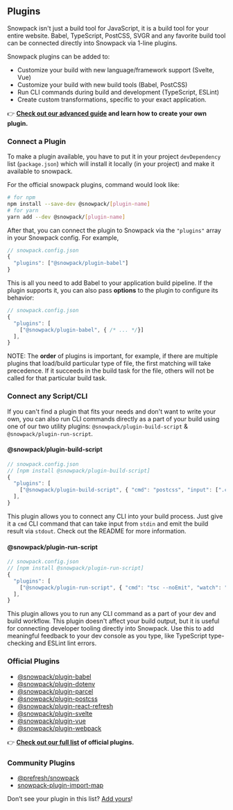 ## Plugins

Snowpack isn't just a build tool for JavaScript, it is a build tool for your entire website. Babel, TypeScript, PostCSS, SVGR and any favorite build tool can be connected directly into Snowpack via 1-line plugins.

Snowpack plugins can be added to:

- Customize your build with new language/framework support (Svelte, Vue)
- Customize your build with new build tools (Babel, PostCSS)
- Run CLI commands during build and development (TypeScript, ESLint)
- Create custom transformations, specific to your exact application.

👉 **[Check out our advanced guide](/plugins) and learn how to create your own plugin.**

### Connect a Plugin

To make a plugin available, you have to put it in your project `devDependency` list (`package.json`) which will install it locally (in your project) and make it available to snowpack.

For the official snowpack plugins, command would look like:

```sh
# for npm
npm install --save-dev @snowpack/[plugin-name]
# for yarn
yarn add --dev @snowpack/[plugin-name]
```

After that, you can connect the plugin to Snowpack via the `"plugins"` array in your Snowpack config. For example,

```js
// snowpack.config.json
{
  "plugins": ["@snowpack/plugin-babel"]
}
```

This is all you need to add Babel to your application build pipeline. If the plugin supports it, you can also pass **options** to the plugin to configure its behavior:

```js
// snowpack.config.json
{
  "plugins": [
    ["@snowpack/plugin-babel", { /* ... */}]
  ],
}
```

NOTE: The **order** of plugins is important, for example, if there are multiple plugins that load/build particular type of file, the first matching will take precedence. If it succeeds in the build task for the file, others will not be called for that particular build task.

### Connect any Script/CLI

If you can't find a plugin that fits your needs and don't want to write your own, you can also run CLI commands directly as a part of your build using one of our two utility plugins: `@snowpack/plugin-build-script` & `@snowpack/plugin-run-script`.

#### @snowpack/plugin-build-script

```js
// snowpack.config.json
// [npm install @snowpack/plugin-build-script]
{
  "plugins": [
    ["@snowpack/plugin-build-script", { "cmd": "postcss", "input": [".css"], "output": [".css"]}]
  ],
}
```

This plugin allows you to connect any CLI into your build process. Just give it a `cmd` CLI command that can take input from `stdin` and emit the build result via `stdout`. Check out the README for more information.

#### @snowpack/plugin-run-script

```js
// snowpack.config.json
// [npm install @snowpack/plugin-run-script]
{
  "plugins": [
    ["@snowpack/plugin-run-script", { "cmd": "tsc --noEmit", "watch": "$1 --watch"}]
  ],
}
```

This plugin allows you to run any CLI command as a part of your dev and build workflow. This plugin doesn't affect your build output, but it is useful for connecting developer tooling directly into Snowpack. Use this to add meaningful feedback to your dev console as you type, like TypeScript type-checking and ESLint lint errors.

### Official Plugins

- [@snowpack/plugin-babel](https://github.com/pikapkg/snowpack/tree/master/packages/@snowpack/plugin-babel)
- [@snowpack/plugin-dotenv](https://github.com/pikapkg/snowpack/tree/master/packages/@snowpack/plugin-dotenv)
- [@snowpack/plugin-parcel](https://github.com/pikapkg/snowpack/tree/master/packages/@snowpack/plugin-parcel)
- [@snowpack/plugin-postcss](https://github.com/pikapkg/snowpack/tree/master/packages/@snowpack/plugin-postcss)
- [@snowpack/plugin-react-refresh](https://github.com/pikapkg/snowpack/tree/master/packages/@snowpack/plugin-react-refresh)
- [@snowpack/plugin-svelte](https://github.com/pikapkg/snowpack/tree/master/packages/@snowpack/plugin-svelte)
- [@snowpack/plugin-vue](https://github.com/pikapkg/snowpack/tree/master/packages/@snowpack/plugin-vue)
- [@snowpack/plugin-webpack](https://github.com/pikapkg/snowpack/tree/master/packages/@snowpack/plugin-webpack)

👉 **[Check out our full list](/plugins) of official plugins.**

### Community Plugins

- [@prefresh/snowpack](https://github.com/JoviDeCroock/prefresh)
- [snowpack-plugin-import-map](https://github.com/zhoukekestar/snowpack-plugin-import-map)

Don’t see your plugin in this list? [Add yours](https://github.com/pikapkg/snowpack/pulls)!
